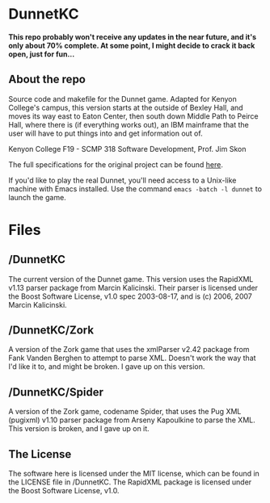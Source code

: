 # DunnetKC

#### This repo probably won't receive any updates in the near future, and it's only about 70% complete. At some point, I might decide to crack it back open, just for fun...

## About the repo
Source code and makefile for the Dunnet game. Adapted for Kenyon College's campus, this version starts at the outside of Bexley Hall, and moves its way east to Eaton Center, then south down Middle Path to Peirce Hall, where there is (if everything works out), an IBM mainframe that the user will have to put things into and get information out of.

Kenyon College F19 - SCMP 318 Software Development, Prof. Jim Skon

The full specifications for the original project can be found [here](https://cs.kenyon.edu/do/view/Main/XMLGameDesign).

If you'd like to play the real Dunnet, you'll need access to a Unix-like machine with Emacs installed. Use the command `emacs -batch -l dunnet` to launch the game.

# Files
## /DunnetKC
The current version of the Dunnet game. This version uses the RapidXML v1.13 parser package from Marcin Kalicinski. Their parser is licensed under the Boost Software License, v1.0 spec 2003-08-17, and is (c) 2006, 2007 Marcin Kalicinski.
## /DunnetKC/Zork
A version of the Zork game that uses the xmlParser v2.42 package from Fank Vanden Berghen to attempt to parse XML. Doesn't work the way that I'd like it to, and might be broken. I gave up on this version.
## /DunnetKC/Spider
A version of the Zork game, codename Spider, that uses the Pug XML (pugixml) v1.10 parser  package from Arseny Kapoulkine to parse the XML. This version is broken, and I gave up on it.
## The License
The software here is licensed under the MIT license, which can be found in the LICENSE file in /DunnetKC. The RapidXML package is licensed under the Boost Software License, v1.0.
